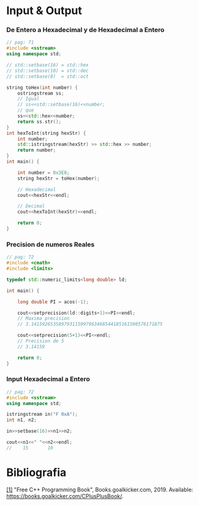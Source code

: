 # Input & Output


### De Entero a Hexadecimal y de Hexadecimal a Entero

```c++
// pag: 71
#include <sstream>
using namespace std;

// std::setbase(16) = std::hex
// std::setbase(10) = std::dec
// std::setbase(8)  = std::oct

string toHex(int number) {
    ostringstream ss;
    // Igual
    // ss<<std::setbase(16)<<number;
    // que
    ss<<std::hex<<number;
    return ss.str();
}
int hexToInt(string hexStr) {
    int number;
    std::istringstream(hexStr) >> std::hex >> number;
    return number;
}
int main() {

    int number = 0x3E8;
    string hexStr = toHex(number);

    // Hexadecimal
    cout<<hexStr<<endl;

    // Decimal
    cout<<hexToInt(hexStr)<<endl;

    return 0;
}
```

### Precision de numeros Reales

```c++
// pag: 72
#include <cmath>
#include <limits>

typedef std::numeric_limits<long double> ld;

int main() {

    long double PI = acos(-1);

    cout<<setprecision(ld::digits+1)<<PI<<endl;
    // Maxima precision
    // 3.141592653589793115997963468544185161590576171875

    cout<<setprecision(5+1)<<PI<<endl;
    // Precision de 5
    // 3.14159

    return 0;
}
```

### Input Hexadecimal a Entero

```c++
// pag: 72
#include <sstream>
using namespace std;

istringstream in("F 0xA");
int n1, n2;

in>>setbase(16)>>n1>>n2;

cout<<n1<<" "<<n2<<endl;
//    15       10
```

# Bibliografia

[[1]](https://books.goalkicker.com/CPlusPlusBook/) "Free C++ Programming Book", Books.goalkicker.com, 2019. Available: https://books.goalkicker.com/CPlusPlusBook/.